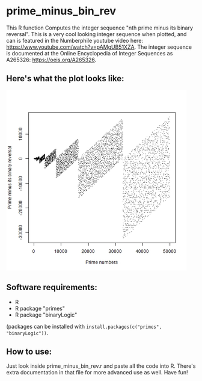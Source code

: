 # prime_minus_bin_rev
This R function Computes the integer sequence "nth prime minus its binary reversal". This is a very cool looking integer sequence when plotted, and can is featured in the Numberphile youtube video here: https://www.youtube.com/watch?v=pAMgUB51XZA. The integer sequence is documented at the Online Encyclopedia of Integer Sequences as A265326: https://oeis.org/A265326. 

## Here's what the plot looks like:
![](https://raw.githubusercontent.com/darcyj/prime_minus_bin_rev/master/plot.jpg)

## Software requirements:
* R
* R package "primes"
* R package "binaryLogic"

(packages can be installed with `install.packages(c("primes", "binaryLogic"))`.

## How to use:
Just look inside prime_minus_bin_rev.r and paste all the code into R. There's extra documentation in that file for more advanced use as well. Have fun!

